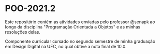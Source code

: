 # POO-2021.2
Este repositório contém as atividades enviadas pelo professor @senapk ao longo da disciplina "Programação Orientada a Objetos" e as minhas resoluções delas.

Componente curricular cursado no segundo semestre de minha graduação em Design Digital na UFC, no qual obtive a nota final de 10.0.
